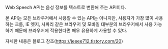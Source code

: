 Web Speech API는 음성 정보를 텍스트로 변환해 주는 API이다.

본 API는 모든 브라우저에서 사용할 수 있는 API는 아니지만, 사용자가 가장 많이 사용하는 크롬, IE 엣지, 사파리 같은 브라우저 및 모바일 대부분의 브라우저에서 사용 가능하기 때문에 브라우저에 적용한다면 매우 유용하게 사용할 수 있다.

자세한 내용은 블로그 참조(https://jeeee712.tistory.com/20)
